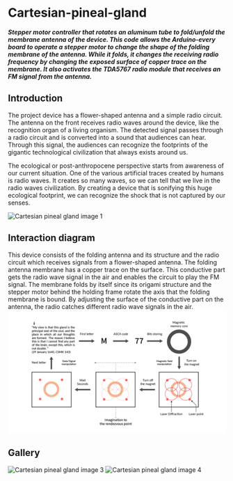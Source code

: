 # Cartesian-pineal-gland
**_Stepper motor controller that rotates an aluminum tube to fold/unfold the membrane antenna of the device. This code allows the Arduino-every board to operate a stepper motor to change the shape of the folding membrane of the antenna. While it folds, it changes the receiving radio frequency by changing the exposed surface of copper trace on the membrane. It also activates the TDA5767 radio module that receives an FM signal from the antenna._**

## Introduction

The project device has a flower-shaped antenna and a simple radio circuit. The antenna on the front receives radio waves around the device, like the recognition organ of a living organism. The detected signal passes through a radio circuit and is converted into a sound that audiences can hear. Through this signal, the audiences can recognize the footprints of the gigantic technological civilization that always exists around us.

The ecological or post-anthropocene perspective starts from awareness of our current situation. One of the various artificial traces created by humans is radio waves. It creates so many waves, so we can tell that we live in the radio waves civilization. By creating a device that is sonifying this huge ecological footprint, we can recognize the shock that is not captured by our senses.

![Cartesian pineal gland image 1](/assets/images/image_1.png)

## Interaction diagram
This device consists of the folding antenna and its structure and the radio circuit which receives signals from a flower-shaped antenna. The folding antenna membrane has a copper trace on the surface. This conductive part gets the radio wave signal in the air and enables the circuit to play the FM signal. The membrane folds by itself since its origami structure and the stepper motor behind the holding frame rotate the axis that the folding membrane is bound.  By adjusting the surface of the conductive part on the antenna, the radio catches different radio wave signals in the air.
![Cartesian pineal gland image 2](/assets/images/diagram.png)

## Gallery
![Cartesian pineal gland image 3](/assets/images/image_2.png)
![Cartesian pineal gland image 4](/assets/images/image_3.png)
